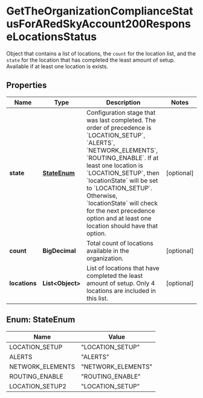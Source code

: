 

# GetTheOrganizationComplianceStatusForARedSkyAccount200ResponseLocationsStatus

Object that contains a list of locations, the `count` for the location list, and the `state` for the location that has completed the least amount of setup. Available if at least one location is exists.

## Properties

| Name | Type | Description | Notes |
|------------ | ------------- | ------------- | -------------|
|**state** | [**StateEnum**](#StateEnum) | Configuration stage that was last completed. The order of precedence is &#x60;LOCATION_SETUP&#x60;, &#x60;ALERTS&#x60;, &#x60;NETWORK_ELEMENTS&#x60;, &#x60;ROUTING_ENABLE&#x60;. If at least one location is &#x60;LOCATION_SETUP&#x60;, then &#x60;locationState&#x60; will be set to &#x60;LOCATION_SETUP&#x60;. Otherwise, &#x60;locationState&#x60; will check for the next precedence option and at least one location should have that option. |  [optional] |
|**count** | **BigDecimal** | Total count of locations available in the organization. |  [optional] |
|**locations** | **List&lt;Object&gt;** | List of locations that have completed the least amount of setup. Only 4 locations are included in this list. |  [optional] |



## Enum: StateEnum

| Name | Value |
|---- | -----|
| LOCATION_SETUP | &quot;LOCATION_SETUP&quot; |
| ALERTS | &quot;ALERTS&quot; |
| NETWORK_ELEMENTS | &quot;NETWORK_ELEMENTS&quot; |
| ROUTING_ENABLE | &quot;ROUTING_ENABLE&quot; |
| LOCATION_SETUP2 | &quot;LOCATION_SETUP&quot; |



